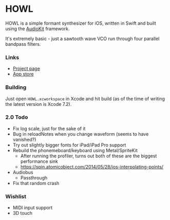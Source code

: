 # HOWL

HOWL is a simple formant synthesizer for iOS, written in Swift and built using the [AudioKit](https://github.com/audiokit/AudioKit) framework.

It's extremely basic - just a sawtooth wave VCO run through four parallel bandpass filters.

### Links

- [Project page](http://protonome.com/apps/howl/)
- [App store](https://itunes.apple.com/us/app/howl-a-formant-synthesizer/id1067562312)

### Building

Just open `HOWL.xcworkspace` in Xcode and hit build (as of the time of writing the latest version is Xcode 7.2).

### 2.0 Todo

- Fix log scale, just for the sake of it
- Bug in reloadNotes when you change waveform (seems to have vanished?)
- Try out slightly bigger fonts for iPad/iPad Pro support
- Rebuild the phonemeboard/keyboard using Metal/SpriteKit
    - After running the profiler, turns out both of these are the biggest performance sink
    - https://spin.atomicobject.com/2014/05/28/ios-interpolating-points/
- Audiobus
    - Passthrough
- Fix that random crash

### Wishlist

- MIDI input support
- 3D touch
